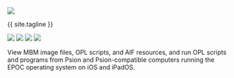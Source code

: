 ---
---

<div class="banner">
    <div class="icon"><img src="/images/icon.png" /></div>
    <p class="tagline">{{ site.tagline }}</p>
</div>

<script>

    var index = 0;

    setInterval(() => {
        let carousel = document.getElementById("carousel")
        let imgs = carousel.children
        let previous = carousel.children[index]
        index = index + 1
        if (index >= imgs.length) {
            index = 0;
        }
        let next = carousel.children[index]
        next.classList.add("show")
        previous.classList.remove("show")
    }, 10000)

</script>

<div class="hero">
    <div id="carousel" class="screenshot-iphone-13-pro-landscape">
        <img class="show" src="/images/hero.png">
        <img src="/images/jumpy.png">
        <img src="/images/tile-fall.png">
        <img src="/images/vexed.png">
    </div>
</div>

<p class="details">
    View MBM image files, OPL scripts, and AIF resources, and run OPL scripts and programs from Psion and Psion-compatible computers running the EPOC operating system on iOS and iPadOS.
</p>
